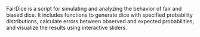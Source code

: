 FairDice is a script for simulating and analyzing the behavior of fair and biased dice. It includes functions to generate dice with specified probability distributions, calculate errors between observed and expected probabilities, and visualize the results using interactive sliders.
